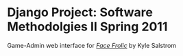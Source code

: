 # Django Project: Software Methodolgies II Spring 2011

Game-Admin web interface for [*Face Frolic*](https://www.assembla.com/spaces/dsdteam2-s11/wiki)
by Kyle Salstrom
